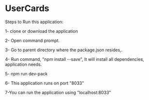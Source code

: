 # UserCards

Steps to Run this application:

1- clone or download the application

2- Open command prompt.

3- Go to parent directory where the package.json resides,.

4- Run command, "npm install --save", It will install all dependencies, application needs.

5- npm run dev-pack

6- This application runs on port "8033"

7-You can run the application using "localhost:8033"

